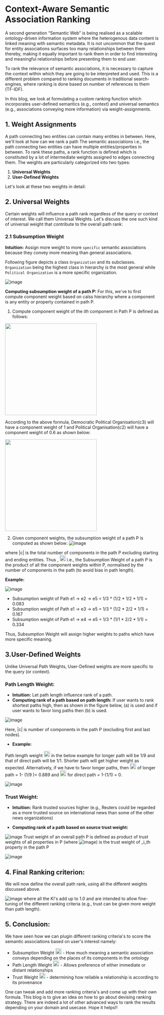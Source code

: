 # Context-Aware Semantic Association Ranking
A second generation “Semantic Web” is being realised as a scalable ontology-driven information system where the heterogenous 
data content is linked meaning with semantic metadata. It is not uncommon that the quest for entity associations surfaces too
many relationships between them thereby, making it equally important to rank them in order to find interesting and meaningful
relationships before presenting them to end user.

To rank the relevance of semantic associations, it is necessary to capture the context within which they are going to be 
interpreted and used. This is a different problem compared to ranking documents in traditional search-engines, where ranking is done 
based on number of references to them (TF-IDF). 

In this blog, we look at formulating a custom ranking function which incorporates user-defined semantics (e.g., context) and universal semantics (e.g., associations conveying more information) via weight-assignments.

## 1. Weight Assignments 
A path connecting two entities can contain many entities in between. Here, we'll look at how can we rank a path 
The semantic associations i.e., the path connecting two entities can have multiple entities/properties in between. 
To rank these paths, a rank function is defined which is constituted by a lot of intermediate weights assigned to edges connecting them.
The weights are particularly categorized into two types:
1. **Universal Weights**
2. **User-Defined Weights**

Let's look at these two weights in detail:
## 2. Universal Weights
Certain weights will influence a path rank regardless of the query or context of interest. We call them Universal Weights.
Let's discuss the one such kind of universal weight that contribute to the overall path rank:

### 2.1 Subsumption Weight
**Intuition:** Assign more weight to more `specific` semantic associations because they convey more meaning than general associations.

Following figure depicts a class `Organization` and its subclasses. `Organization` being the highest class in hierarchy is the most general while `Political Organization` is a more specific organization. 

![image](https://user-images.githubusercontent.com/22542670/31599986-5db9e2a2-b272-11e7-985b-c49ffc6e31c4.png)

**Computing subsumption weight of a path P:**
For this, we've to first compute component weight based on calss hierarchy where a component is any entity or property contained in path P.

1. Compute component weight of the _ith_ component in Path P is defined as follows:
<img style="border-width:2px" src="https://user-images.githubusercontent.com/22542670/31600020-77314f40-b272-11e7-9f21-4db4d2525d75.png" width="300"/>

According to the above formula, Democratic Political Organisation(c3) will have a component weight of 1 and Political Organisation(c2) will have a component weight of 0.6 as shown below:

<img src="https://user-images.githubusercontent.com/22542670/31600022-7a172072-b272-11e7-939f-fc02073d31b0.png" width="300"/>

2. Given component weights, the subsumption weight of a path P is computed as shown below: 
![image](https://user-images.githubusercontent.com/22542670/31600025-7f0ac958-b272-11e7-8d34-452bf669c8ab.png)


where |c| is the total number of components in the path P excluding starting and ending entities.
Thus , <img src="https://user-images.githubusercontent.com/22542670/31651781-9b97d62e-b33a-11e7-9380-4e380aea917a.png" width="20"/>
i.e., the Subsumption Weight of a path P is the product of all the component weights within P, normalised by the number of components in the path (to avoid bias in path length). 

**Example:**


![image](https://user-images.githubusercontent.com/22542670/31600030-842fb7fe-b272-11e7-9a26-65baf7974bd9.png)

- Subsumption weight of Path e1 -> e2 -> e5  = 1/3 * (1/2 * 1/2 * 1/1) = 0.083
- Subsumption weight of Path e1 -> e3 -> e5  = 1/3 * (1/2 * 2/2 * 1/1) = 0.167
- Subsumption weight of Path e1 -> e4 -> e5  = 1/3 * (1/1 * 2/2 * 1/1) = 0.334

Thus, Subsumption Weight will assign higher weights to paths which have more specific meaning.

## 3.User-Defined Weights 
Unlike Universal Path Weights, User-Defined weights are more specific to the query (or context).

### Path Length Weight:
- **Intuition:** Let path length influence rank of a path.
- **Computing rank of a path based on path length:**
If user wants to rank shortest paths high, then as shown in the figure below, (a) is used and if user wants to favor long paths then (b) is used. 

![image](https://user-images.githubusercontent.com/22542670/31605738-a363d044-b284-11e7-8b2b-2b4963f6f609.png)

Here, |c| is number of components in the path P (excluding first and last nodes).

- **Example:** 

Path length weight <img src="https://user-images.githubusercontent.com/22542670/31651778-95ffd36a-b33a-11e7-8486-3c2f44e787cc.png" width="20"/> in the below example for longer path will be 1/9 and that of direct path will be 1/1. Shorter path will get higher weight as expected. Alternatively, if we have to favor longer paths, then <img src="https://user-images.githubusercontent.com/22542670/31651778-95ffd36a-b33a-11e7-8486-3c2f44e787cc.png" width="20"/>
 of longer path = 1- (1/9 )= 0.889 and <img src="https://user-images.githubusercontent.com/22542670/31651778-95ffd36a-b33a-11e7-8486-3c2f44e787cc.png" width="20"/> for direct path = 1-(1/1) = 0.

![image](https://user-images.githubusercontent.com/22542670/31605741-aa53bb9e-b284-11e7-854f-af49ffe802b5.png)

### Trust Weight:
- **Intuition:** Rank trusted sources higher (e.g., Reuters could be regarded as a more trusted source on international news than some of the other news organizations)

- **Computing rank of a path based on source trust weight:**

![image](https://user-images.githubusercontent.com/22542670/31648494-aac7d0ea-b32b-11e7-8312-764c08bc5735.png)
 Trust weight of an overall path P is defined as product of trust weights of all properties in P (where ![image](https://user-images.githubusercontent.com/22542670/31648468-84a7b678-b32b-11e7-8711-fc694dd1400f.png))
 is the trust weight of _i_th property in the path P
 
![image](https://user-images.githubusercontent.com/22542670/31648413-2da49bb6-b32b-11e7-84c3-336544f02bf9.png)

## 4. Final Ranking criterion:
We will now define the overall path rank, using all the different weights discussed above.

![image](https://user-images.githubusercontent.com/22542670/31648403-1f0e9192-b32b-11e7-9c7d-67df7dc91874.png)
where all the _Ki_'s add up to 1.0 and are intended to allow fine-tuning of the different ranking criteria (e.g., trust can be given more weight than path length). 

## 5. Conclusion:
We have seen how we can plugin different ranking criteria's to score the semantic associations based on user's interest namely:
- Subsumption Weight <img width="20" src="https://user-images.githubusercontent.com/22542670/31651781-9b97d62e-b33a-11e7-9380-4e380aea917a.png"/> - How much meaning a semantic association conveys depending on the places of its components in the ontology
- Path Length Weight <img width="20" src="https://user-images.githubusercontent.com/22542670/31651778-95ffd36a-b33a-11e7-8486-3c2f44e787cc.png"/> - Allows preference of either immediate or distant relationships
- Trust Weight <img width="20" src="https://user-images.githubusercontent.com/22542670/31648494-aac7d0ea-b32b-11e7-8312-764c08bc5735.png"/> - determining how reliable a relationship is according to its provenance

One can tweak and add more ranking criteria's and come up with their own formula. This blog is to give an idea on how to go about devising ranking strategy. There are indeed a lot of other advanced ways to rank the results depending on your domain and usecase. Hope it helps!!
